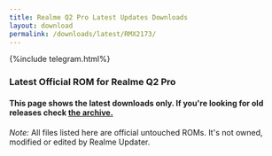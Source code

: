 ```yaml
---
title: Realme Q2 Pro Latest Updates Downloads
layout: download
permalink: /downloads/latest/RMX2173/
---
```

<script>
    $(document).ready(function () {
        loadLatest("RMX2173");
    });
</script>

{%include telegram.html%}

<div class="col-12 mx-auto">
    <h3 class="title bg-light p-2 rounded">Latest Official ROM for Realme Q2 Pro</h3>
    <h4>This page shows the latest downloads only. If you're looking for old releases check
        <a href="/downloads/archive/RMX2173/">the archive.</a></h4>
    <p><i>Note: </i>All files listed here are official untouched ROMs.
        It's not owned, modified or edited by Realme Updater.</p>
    <div id="downloads">
    </div>
</div>